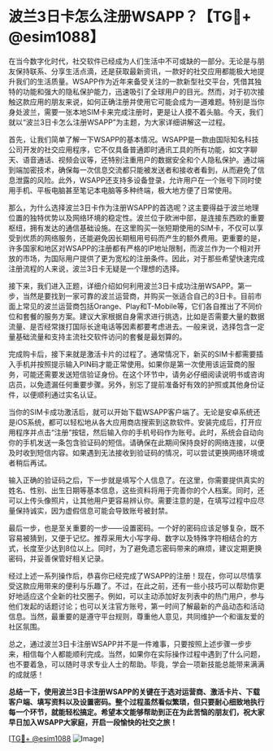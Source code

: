 # 波兰3日卡怎么注册WSAPP？【TG💪+ @esim1088】

在当今数字化时代，社交软件已经成为人们生活中不可或缺的一部分。无论是与朋友保持联系、分享生活点滴，还是获取最新资讯，一款好的社交应用都能极大地提升我们的生活质量。WSAPP作为近年来备受关注的一款新型社交平台，凭借其独特的功能和强大的隐私保护能力，迅速吸引了全球用户的目光。然而，对于初次接触这款应用的朋友来说，如何正确注册并使用它可能会成为一道难题。特别是当你身处波兰，需要一张本地SIM卡来完成注册时，更是让人摸不着头脑。今天，我们就以“波兰3日卡怎么注册WSAPP”为主题，为大家详细讲解这一过程。

首先，让我们简单了解一下WSAPP的基本情况。WSAPP是一款由国际知名科技公司开发的社交应用程序，它不仅具备普通即时通讯工具的所有功能，如文字聊天、语音通话、视频会议等，还特别注重用户的数据安全和个人隐私保护。通过端到端加密技术，确保每一次信息交流都只能被发送者和接收者看到，从而避免了信息泄露的风险。此外，WSAPP还支持多设备登录，允许用户在一个账号下同时使用手机、平板电脑甚至笔记本电脑等多种终端，极大地方便了日常使用。

那么，为什么选择波兰3日卡作为注册WSAPP的首选呢？这主要得益于波兰地理位置的独特优势以及网络环境的稳定性。波兰位于欧洲中部，是连接东西欧的重要枢纽，拥有发达的通信基础设施。在这里购买一张短期使用的SIM卡，不仅可以享受到优质的网络服务，还能避免因长期租用号码而产生的额外费用。更重要的是，许多国家和地区对WSAPP的注册都有严格的IP地址限制，而波兰作为一个相对开放的市场，为国际用户提供了更为宽松的注册条件。因此，对于那些希望快速完成注册流程的人来说，波兰3日卡无疑是一个理想的选择。

接下来，我们进入正题，详细介绍如何利用波兰3日卡成功注册WSAPP。第一步，当然是要找到一家可靠的波兰运营商，并购买一张适合自己的3日卡。目前市面上常见的波兰运营商包括Orange、Play和T-Mobile等，它们各自推出了不同价位和套餐的服务方案。建议大家根据自身需求进行挑选，比如是否需要大量的数据流量、是否经常拨打国际长途电话等因素都要考虑进去。一般来说，选择包含一定量基础流量和支持主流社交软件访问的套餐是最划算的。

完成购卡后，接下来就是激活卡片的过程了。通常情况下，新买的SIM卡都需要插入手机并按照提示输入PIN码才能正常使用。如果你是第一次使用该运营商的服务，可能还需要发送短信验证身份。在这个环节中，请务必仔细阅读说明书或咨询店员，以免遗漏任何重要步骤。另外，别忘了提前准备好有效的护照或其他身份证件，以便顺利通过实名认证。

当你的SIM卡成功激活后，就可以开始下载WSAPP客户端了。无论是安卓系统还是iOS系统，都可以轻松地从各大应用商店搜索到这款软件。安装完成后，打开应用程序并点击“注册”按钮，然后输入你的手机号码作为账号。此时，系统会自动向你的手机发送一条包含验证码的短信。请确保在此期间保持良好的网络连接，以便及时收到短信内容。如果遇到无法接收到验证码的情况，可以尝试更换网络环境或者稍后再试。

输入正确的验证码之后，下一步就是填写个人信息了。在这里，你需要提供真实的姓名、性别、出生日期等基本信息，这些资料将用于完善你的个人档案。同时，还可以上传头像照片，让其他用户更容易辨认你。需要注意的是，在填写过程中应尽量保持诚实，因为虚假信息可能会导致账号被封禁。

最后一步，也是至关重要的一步——设置密码。一个好的密码应该足够复杂，既不容易被猜到，又便于记忆。推荐采用大小写字母、数字以及特殊字符相结合的方式，长度至少达到8位以上。同时，为了避免遗忘密码带来的麻烦，建议定期更换密码，并妥善保管好相关记录。

经过上述一系列操作后，恭喜你已经完成了WSAPP的注册！现在，你可以尽情享受这款应用带来的便利与乐趣了。不过，在此之前，还有一些小技巧可以帮助你更好地适应这个全新的社交圈子。例如，可以主动添加好友列表中的热门用户，参与他们发起的话题讨论；也可以关注官方账号，第一时间了解最新的产品动态和活动信息。当然，最重要的是遵守平台规则，尊重他人意见，共同维护一个和谐友爱的社区氛围。

总之，通过波兰3日卡注册WSAPP并不是一件难事，只要按照上述步骤一步步来，相信每个人都能顺利完成。当然，如果你在实际操作过程中遇到了什么问题，也不要着急，可以随时寻求专业人士的帮助。毕竟，学会一项新技能总能带来满满的成就感！

**总结一下，使用波兰3日卡注册WSAPP的关键在于选对运营商、激活卡片、下载客户端、填写资料以及设置密码。整个过程虽然看似繁琐，但只要耐心细致地执行每一个环节，就能轻松搞定。希望本文能够帮助到正在为此苦恼的朋友们，祝大家早日加入WSAPP大家庭，开启一段愉快的社交之旅！**

[[TG💪+ @esim1088](https://t.me/s/esim1088) ![Image](https://i.postimg.cc/4NQfJmqS/Snipaste-2025-05-13-00-14-12.png)]